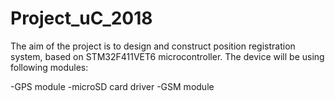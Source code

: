 # Project_uC_2018

The aim of the project is to design and construct position registration system, based on STM32F411VET6 microcontroller.
The device will be using following modules:

-GPS module
-microSD card driver
-GSM module

